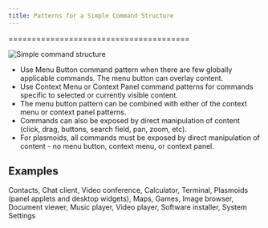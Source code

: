 ```yaml
---
title: Patterns for a Simple Command Structure
---
```

=======================================

![Simple command structure](/hig/CP-Simple.png)

-   Use Menu Button command pattern when there are few globally
    applicable commands. The menu button can overlay content.
-   Use Context Menu or Context Panel command patterns for commands
    specific to selected or currently visible content.
-   The menu button pattern can be combined with either of the context
    menu or context panel patterns.
-   Commands can also be exposed by direct manipulation of content
    (click, drag, buttons, search field, pan, zoom, etc).
-   For plasmoids, all commands must be exposed by direct manipulation
    of content - no menu button, context menu, or context panel.

Examples
--------

Contacts, Chat client, Video conference, Calculator, Terminal, Plasmoids
(panel applets and desktop widgets), Maps, Games, Image browser,
Document viewer, Music player, Video player, Software installer, System
Settings
